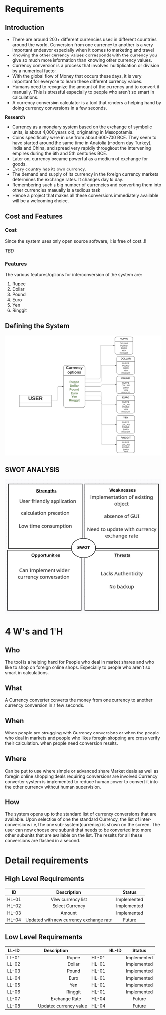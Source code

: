 ﻿# Requirements
## Introduction
-   There are around 200+ different currencies used in different countries around the world. Conversion from one currency to another is a very important endeavor especially when it comes to marketing and travel
-   Knowing the other currency values corresponds with the currency you give so much more information than knowing other currency values.
-   Currency conversion is a process that involves multiplication or division by a numerical factor.
-   With the global flow of Money that occurs these days, it is very important for everyone to learn these different currency values.
-   Humans need to recognize the amount of the currency and to convert it manually. This is stressful especially to people who aren’t so smart in calculations.
-   A currency conversion calculator is a tool that renders a helping hand by doing currency conversions in a few seconds.

**Research**

-   Currency as a monetary system based on the exchange of symbolic units, is about 4,000 years old, originating in Mesopotamia.
-   Coins specifically were in use from about 600-700 BCE. They seem to have   started around the same time in Anatolia (modern day Turkey), India and China, and spread very rapidly throughout the intervening empires during the 6th and 5th centuries BCE.
-   Later on, currency became powerful as a medium of exchange for goods.
-   Every country has its own currency.
-   The demand and supply of its currency in the foreign currency markets determines the exchange rates. It changes day to day.
-   Remembering such a big number of currencies and converting them into other currencies manually is a tedious task
-   Hence a project that makes all these conversions immediately available will be a welcoming choice.
##
## Cost and Features
### Cost
Since the system uses only open source software, it is free of cost..!!

*TBD*
### Features
The various features/options for interconversion of the system are:

1. Rupee
2. Dollar
3. Pound
4. Euro
5. Yen
6. Ringgit

## Defining the System
![Defining the system](https://github.com/REENASURYA/Currency-converter/blob/b840b4623a15341c09dc9d74ebd51cdc14fe1c8c/1.Requirements/system%20diagram.jpeg)
##
## SWOT ANALYSIS
![SWOT ANALYSIS](https://github.com/REENASURYA/Currency-converter/blob/fb04bf2cbe2385ea48b111b330e5fff0ec22f9c7/1.Requirements/SWOT.png)
# 4 W's and 1'H
## Who
The tool is a helping hand for People who deal in market shares and who like to shop on foreign online shops. Especially to people who aren’t so smart in calculations. 
## What
A Currency converter converts the money from one currency to another currency conversion in a few seconds.
## When
When people are struggling with Currency conversions or when the people who deal in markets and people who likes foregin shopping are cross verify their calculation. when people need conversion results.
## Where
Can be put to use where simple or advanced share Market deals as well as foregin online shopping deals  requiring conversions are involved.Currency converter system is implemented to reduce human power to convert it into the other currency without human supervision.
## How
The system opens up to the standard list of currency conversions that are available. Upon selection of one the standard Currency, the list of inter-conversions i.e,The one sub-system(currency) is shown on the screen. The user can now choose one subunit that needs to be converted into more other subunits that are available on the list. The results for all these conversions are flashed in a second.
# Detail requirements
## High Level Requirements


|**ID**|**Description**|**Status**|
| :-: | :-: | :-: |
|HL-01|View currency list|Implemented|
|HL-02|Select Currency|Implemented|
|HL-03|Amount|Implemented|
|HL-04|Updated with new currency exchange rate|Future|

## Low Level Requirements


|**LL-ID**|**Description**|`        `**HL-ID**|**Status**|
| :-: | :-: | :- | :-: |
|LL-01|`                `Rupee|HL-01|Implemented|
|LL-02|`                `Dollar|HL-01|Implemented|
|LL-03|`                `Pound|HL-01|Implemented|
|LL-04|`                `Euro|HL-01|Implemented|
|LL-05|`                `Yen|HL-01|Implemented|
|LL-06|`                `Ringgit|HL-01|Implemented|
|LL-07|`         `Exchange Rate|HL-04|Future|
|LL-08|`      `Updated currency value|HL-04|Future|

